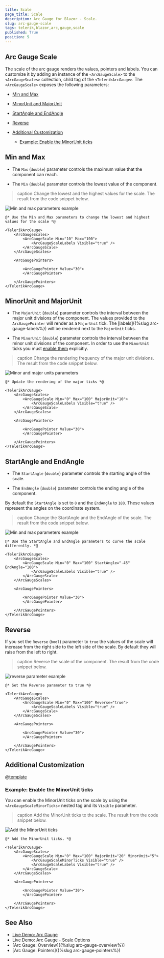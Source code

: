 ```yaml
---
title: Scale
page_title: Scale
description: Arc Gauge for Blazor - Scale.
slug: arc-gauge-scale
tags: telerik,blazor,arc,gauge,scale
published: True
position: 5
---
```


## Arc Gauge Scale

The scale of the arc gauge renders the values, pointers and labels. You can customize it by adding an instance of the `<ArcGaugeScale>` to the `<ArcGaugeScales>` collection, child tag of the `<TelerikArcGauge>`. The `<ArcGaugeScale>` exposes the following parameters:

* [Min and Max](#min-and-max)

* [MinorUnit and MajorUnit](#minorunit-and-majorunit)

* [StartAngle and EndAngle](#startangle-and-endangle)

* [Reverse](#reverse)

* [Additional Customization](#additional-customization)

    * [Example: Enable the MinorUnit ticks](#example-enable-the-minorunit-ticks)


## Min and Max

* The `Max` (`double`) parameter controls the maximum value that the component can reach.

* The `Min` (`double`) parameter controls the lowest value of the component.

>caption Change the lowest and the highest values for the scale. The result from the code snippet below.

![Min and max parameters example](images/min-and-max-arc-gauge.png)

````CSHTML
@* Use the Min and Max parameters to change the lowest and highest values for the scale *@

<TelerikArcGauge>
    <ArcGaugeScales>
        <ArcGaugeScale Min="10" Max="100">
            <ArcGaugeScaleLabels Visible="true" />
        </ArcGaugeScale>
    </ArcGaugeScales>

    <ArcGaugePointers>

        <ArcGaugePointer Value="30">
        </ArcGaugePointer>

    </ArcGaugePointers>
</TelerikArcGauge>
````

## MinorUnit and MajorUnit

* The `MajorUnit` (`double`) parameter controls the interval between the major unit divisions of the component. The values provided to the `ArcGaugePointer` will render as a `MajorUnit` tick. The [labels]({%slug arc-gauge-labels%}) will be rendered next to the `MajorUnit` ticks.

* The `MinorUnit` (`double`) parameter controls the interval between the minor unit divisions of the component. In order to use the `MinorUnit` ticks you must [enable them](#example-enable-the-minorunit-ticks) explicitly.

>caption Change the rendering frequency of the major unit divisions. The result from the code snippet below.

![Minor and major units parameters](images/minor-and-major-units-arc-gauge.png)

````CSHTML
@* Update the rendering of the major ticks *@

<TelerikArcGauge>
    <ArcGaugeScales>
        <ArcGaugeScale Min="0" Max="100" MajorUnit="10">
            <ArcGaugeScaleLabels Visible="true" />
        </ArcGaugeScale>
    </ArcGaugeScales>

    <ArcGaugePointers>

        <ArcGaugePointer Value="30">
        </ArcGaugePointer>

    </ArcGaugePointers>
</TelerikArcGauge>
````

## StartAngle and EndAngle

* The `StartAngle` (`double`) parameter controls the starting angle of the scale.

* The `EndAngle` (`double`) parameter controls the ending angle of the component.

By default the `StartAngle` is set to `0` and the `EndAngle` to `180`. These values represent the angles on the coordinate system. 

>caption Change the StartAngle and the EndAngle of the scale. The result from the code snippet below.

![Min and max parameters example](images/start-end-angle-arc-gauge.png)

````CSHTML
@* Use the StartAngle and EndAngle parameters to curve the scale differently. *@

<TelerikArcGauge>
    <ArcGaugeScales>
        <ArcGaugeScale Min="0" Max="100" StartAngle="-45" EndAngle="180">
            <ArcGaugeScaleLabels Visible="true" />
        </ArcGaugeScale>
    </ArcGaugeScales>

    <ArcGaugePointers>

        <ArcGaugePointer Value="30">
        </ArcGaugePointer>

    </ArcGaugePointers>
</TelerikArcGauge>
````

## Reverse

If you set the `Reverse` (`bool`) parameter to `true` the values of the scale will increase from the right side to the left side of the scale. By default they will raise from the left to right.

>caption Reverse the scale of the component. The result from the code snippet below.

![reverse parameter example](images/reverse-arc-gauge.png)

````CSHTML
@* Set the Reverse parameter to true *@

<TelerikArcGauge>
    <ArcGaugeScales>
        <ArcGaugeScale Min="0" Max="100" Reverse="true">
            <ArcGaugeScaleLabels Visible="true" />
        </ArcGaugeScale>
    </ArcGaugeScales>

    <ArcGaugePointers>

        <ArcGaugePointer Value="30">
        </ArcGaugePointer>

    </ArcGaugePointers>
</TelerikArcGauge>
````

## Additional Customization

@[template](/_contentTemplates/gauges/additional-customization.md#arc-gauge-additional-customizationn)

### Example: Enable the MinorUnit ticks

You can enable the MinorUnit ticks on the scale by using the `<ArcGaugeScaleMinorTicks>` nested tag and its `Visible` parameter.

>caption Add the MinorUnit ticks to the scale. The result from the code snippet below.

![Add the MinorUnit ticks](images/add-minorunit-ticks-arc-gauge.png)

````CSHMTL
@* Add the MinorUnit ticks. *@

<TelerikArcGauge>
    <ArcGaugeScales>
        <ArcGaugeScale Min="0" Max="100" MajorUnit="20" MinorUnit="5">
            <ArcGaugeScaleMinorTicks Visible="true" />
            <ArcGaugeScaleLabels Visible="true" />
        </ArcGaugeScale>
    </ArcGaugeScales>

    <ArcGaugePointers>

        <ArcGaugePointer Value="30">
        </ArcGaugePointer>

    </ArcGaugePointers>
</TelerikArcGauge>
````

## See Also

* [Live Demo: Arc Gauge](https://demos.telerik.com/blazor-ui/arcgauge/overview)
* [Live Demo: Arc Gauge - Scale Options](https://demos.telerik.com/blazor-ui/arcgauge/scale-options)
* [Arc Gauge: Overview]({%slug arc-gauge-overview%})
* [Arc Gauge: Pointers]({%slug arc-gauge-pointers%})
